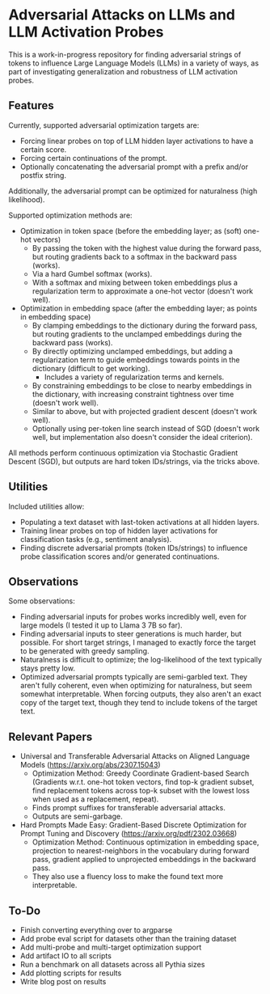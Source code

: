 # Adversarial Attacks on LLMs and LLM Activation Probes

This is a work-in-progress repository for finding adversarial strings of tokens to influence Large Language Models (LLMs) in a variety of ways, as part of investigating generalization and robustness of LLM activation probes.

## Features

Currently, supported adversarial optimization targets are:
- Forcing linear probes on top of LLM hidden layer activations to have a certain score.
- Forcing certain continuations of the prompt.
- Optionally concatenating the adversarial prompt with a prefix and/or postfix string.

Additionally, the adversarial prompt can be optimized for naturalness (high likelihood).

Supported optimization methods are:
- Optimization in token space (before the embedding layer; as (soft) one-hot vectors)
  - By passing the token with the highest value during the forward pass, but routing gradients back to a softmax in the backward pass (works).
  - Via a hard Gumbel softmax (works).
  - With a softmax and mixing between token embeddings plus a regularization term to approximate a one-hot vector (doesn't work well). 
- Optimization in embedding space (after the embedding layer; as points in embedding space)
  - By clamping embeddings to the dictionary during the forward pass, but routing gradients to the unclamped embeddings during the backward pass (works).
  - By directly optimizing unclamped embeddings, but adding a regularization term to guide embeddings towards points in the dictionary (difficult to get working).
    - Includes a variety of regularization terms and kernels.
  - By constraining embeddings to be close to nearby embeddings in the dictionary, with increasing constraint tightness over time (doesn't work well).
  - Similar to above, but with projected gradient descent (doesn't work well).
  - Optionally using per-token line search instead of SGD (doesn't work well, but implementation also doesn't consider the ideal criterion).

All methods perform continuous optimization via Stochastic Gradient Descent (SGD), but outputs are hard token IDs/strings, via the tricks above.

## Utilities

Included utilities allow:
- Populating a text dataset with last-token activations at all hidden layers.
- Training linear probes on top of hidden layer activations for classification tasks (e.g., sentiment analysis).
- Finding discrete adversarial prompts (token IDs/strings) to influence probe classification scores and/or generated continuations.

## Observations

Some observations:
- Finding adversarial inputs for probes works incredibly well, even for large models (I tested it up to Llama 3 7B so far).
- Finding adversarial inputs to steer generations is much harder, but possible. For short target strings, I managed to exactly force the target to be generated with greedy sampling.
- Naturalness is difficult to optimize; the log-likelihood of the text typically stays pretty low.
- Optimized adversarial prompts typically are semi-garbled text. They aren't fully coherent, even when optimizing for naturalness, but seem somewhat interpretable. When forcing outputs, they also aren't an exact copy of the target text, though they tend to include tokens of the target text.

## Relevant Papers

- Universal and Transferable Adversarial Attacks on Aligned Language Models (https://arxiv.org/abs/2307.15043)
  - Optimization Method: Greedy Coordinate Gradient-based Search (Gradients w.r.t. one-hot token vectors, find top-k gradient subset, find replacement tokens across top-k subset with the lowest loss when used as a replacement, repeat).
  - Finds prompt suffixes for transferable adversarial attacks.
  - Outputs are semi-garbage.
- Hard Prompts Made Easy: Gradient-Based Discrete Optimization for Prompt Tuning and Discovery (https://arxiv.org/pdf/2302.03668)
  - Optimization Method: Continuous optimization in embedding space, projection to nearest-neighbors in the vocabulary during forward pass, gradient applied to unprojected embeddings in the backward pass.
  - They also use a fluency loss to make the found text more interpretable.

## To-Do

- Finish converting everything over to argparse
- Add probe eval script for datasets other than the training dataset
- Add multi-probe and multi-target optimization support
- Add artifact IO to all scripts
- Run a benchmark on all datasets across all Pythia sizes
- Add plotting scripts for results
- Write blog post on results